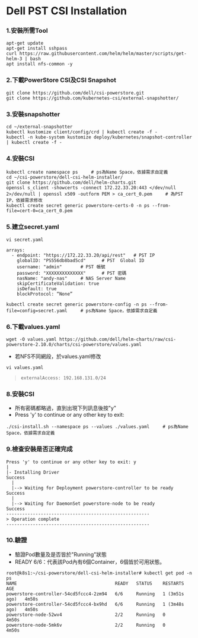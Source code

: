 # Dell PST CSI Installation
### 1.安裝所需Tool
```
apt-get update
apt-get install sshpass
curl https://raw.githubusercontent.com/helm/helm/master/scripts/get-helm-3 | bash
apt install nfs-common -y
```


### 2.下載PowerStore CSI及CSI Snapshot
```
git clone https://github.com/dell/csi-powerstore.git
git clone https://github.com/kubernetes-csi/external-snapshotter/
```


### 3.安裝snapshotter
```
cd ~/external-snapshotter
kubectl kustomize client/config/crd | kubectl create -f -
kubectl -n kube-system kustomize deploy/kubernetes/snapshot-controller | kubectl create -f -
```


### 4.安裝CSI
```
kubectl create namespace ps     # ps為Name Space，依據需求自定義
cd ~/csi-powerstore/dell-csi-helm-installer/
git clone https://github.com/dell/helm-charts.git
openssl s_client -showcerts -connect 172.22.33.20:443 </dev/null 2>/dev/null | openssl x509 -outform PEM > ca_cert_0.pem     # 為PST IP，依據需求修改
kubectl create secret generic powerstore-certs-0 -n ps --from-file=cert-0=ca_cert_0.pem
```


### 5.建立secret.yaml
```
vi secret.yaml
```
```
arrays:
  - endpoint: "https://172.22.33.20/api/rest"   # PST IP
    globalID: "PS556db8bad5cd"      # PST  Global ID
    username: "admin"       # PST 帳號
    password: "XXXXXXXXXXXXXX"      # PST 密碼
    nasName: "andy-nas"     # NAS Server Name
    skipCertificateValidation: true 
    isDefault: true
    blockProtocol: “None”
```

```
kubectl create secret generic powerstore-config -n ps --from-file=config=secret.yaml     # ps為Name Space，依據需求自定義
```


### 6.下載values.yaml
```
wget -O values.yaml https://github.com/dell/helm-charts/raw/csi-powerstore-2.10.0/charts/csi-powerstore/values.yaml
```

* 若NFS不同網段，於values.yaml修改
```
vi values.yaml
```
>```
> externalAccess: 192.168.131.0/24
>```


### 8.安裝CSI

* 所有密碼都略過，直到出現下列訊息後按"y"
 * Press 'y' to continue or any other key to exit:
```
./csi-install.sh --namespace ps --values ./values.yaml     # ps為Name Space，依據需求自定義
```


### 9.檢查安裝是否正確完成
```
Press 'y' to continue or any other key to exit: y
|
|- Installing Driver                                                Success
  |
  |--> Waiting for Deployment powerstore-controller to be ready     Success
  |
  |--> Waiting for DaemonSet powerstore-node to be ready            Success
------------------------------------------------------
> Operation complete
------------------------------------------------------
```


### 10.驗證
* 驗證Pod數量及是否皆於"Running"狀態
* READY 6/6：代表該Pod內有6個Container，6個皆於可用狀態。
```
root@k8s1:~/csi-powerstore/dell-csi-helm-installer# kubectl get pod -n ps
NAME                                     READY   STATUS    RESTARTS        AGE
powerstore-controller-54cd5fccc4-2zm94   6/6     Running   1 (3m51s ago)   4m50s
powerstore-controller-54cd5fccc4-bx9hd   6/6     Running   1 (3m48s ago)   4m50s
powerstore-node-52wv4                    2/2     Running   0               4m50s
powerstore-node-5mk6v                    2/2     Running   0               4m50s
```
